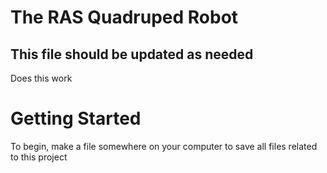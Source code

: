 # The RAS Quadruped Robot
## This file should be updated as needed
Does this work

# Getting Started
To begin, make a file somewhere on your computer to save all files related to this project
